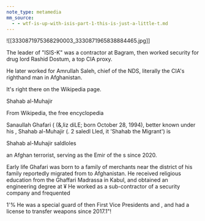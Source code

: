 ```yaml
---
note_type: metamedia
mm_source:
  - - wtf-is-up-with-isis-part-1-this-is-just-a-little-t.md
---
```


![[3330871975368290003_3330871965838884465.jpg]]

The leader of "ISIS-K" was a contractor at
Bagram, then worked security for drug lord
Rashid Dostum, a top CIA proxy.

He later worked for Amrullah Saleh, chief of
the NDS, literally the CIA's righthand man in
Afghanistan.

It's right there on the Wikipedia page.

Shahab al-Muhajir

From Wikipedia, the free encyclopedia

Sanaullah Ghafari ( (&,liz diLE; born October 28, 1994), better known under
his , Shahab al-Muhajir (. 2 saledl Lled, it 'Shahab the Migrant') is

Shahab al-Muhajir
saldloles

an Afghan terrorist, serving as the Emir of the s
since 2020.

Early life
Ghafari was born to a family of merchants near the district of his
family reportedly migrated from to Afghanistan. He received religious
education from the Ghaffari Madrassa in Kabul, and obtained an engineering degree
at ¥
He worked as a sub-contractor of a security company and frequented

1'% He was a special guard of then First Vice Presidents
and , and had a license to transfer weapons since 2017.1"!


